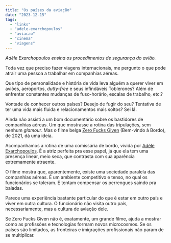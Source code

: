 ```yaml
---
title: "Os países da aviação"
date: "2023-12-15"
tags: 
  - "links"
  - "adele-exarchopoulos"
  - "aviacao"
  - "cinema"
  - "viagens"
---
```


_Adèle Exarchopoulos ensina os procedimentos de segurança do avião._

Toda vez que preciso fazer viagens internacionais, me pergunto o que pode atrair uma pessoa a trabalhar em companhias aéreas.

Que tipo de personalidade e história de vida leva alguém a querer viver em aviões, aeroportos, _dutty-free_ e seus infindáveis Toblerones? Além de enfrentar constantes mudanças de fuso-horário, escalas de trabalho, etc.?

Vontade de conhecer outros países? Desejo de fugir do seu? Tentativa de ter uma vida mais fluida e relacionamentos mais soltos? Sei lá.

Ainda não assisti a um bom documentário sobre os bastidores de companhias aéreas. Um que mostrasse a rotina das tripulações, sem nenhum _glamour_. Mas o filme belga [Zero Fucks Given](https://mubi.com/en/mx/films/zero-fucks-given) (Bem-vindo à Bordo), de 2021, dá uma ideia.

Acompanhamos a rotina de uma comissária de bordo, vivida por [Adèle Exarchopoulos](https://pt.wikipedia.org/wiki/Ad%C3%A8le_Exarchopoulos). É a atriz perfeita pra esse papel, já que ela tem uma presença linear, meio seca, que contrasta com sua aparência extremamente atraente.

O filme mostra que, aparentemente, existe uma sociedade paralela das companhias aéreas. É um ambiente competitivo e tenso, no qual os funcionários se toleram. E tentam compensar os perrengues saindo pra baladas.

Parece uma experiência bastante particular do que é estar em outro país e viver em outra cultura. O funcionário não visita outro país, necessariamente, mas a cultura de aviação dele.

Se Zero Fucks Given não é, exatamente, um grande filme, ajuda a mostrar como as profissões e tecnologias formam novos microcosmos. Se os países são limitados, as fronteiras e imigrações profissionais não param de se multiplicar.
